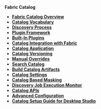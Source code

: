 <strong>Fabric Catalog<strong>    

<ul>
	<li><a href="/articles/39_fabric_catalog/01_catalog_overview.md">Fabric Catalog Overview</a></li>
	<li><a href="/articles/39_fabric_catalog/02_catalog_vocabulary.md">Catalog Vocabulary</a></li>
	<li><a href="/articles/39_fabric_catalog/03_discovery_process.md">Discovery Process</a></li>
	<li><a href="/articles/39_fabric_catalog/04_plugin_framework.md">Plugin Framework</a></li>
	<li><a href="/articles/39_fabric_catalog/04a_builtin_plugins.md">Built-In Plugins</a></li>
	<li><a href="/articles/39_fabric_catalog/04a_catalog_integration_with_fabric.md">Catalog Integration with Fabric</a></li>
	<li><a href="/articles/39_fabric_catalog/05_catalog_app.md">Catalog Application</a></li>
	<li><a href="/articles/39_fabric_catalog/06_catalog_versioning.md">Catalog Versioning</a></li>
	<li><a href="/articles/39_fabric_catalog/07_manual_overrides.md">Manual Overrides</a></li>
	<li><a href="/articles/39_fabric_catalog/08_search_catalog.md">Search Catalog</a></li>
	<li><a href="/articles/39_fabric_catalog/09_build_artifacts.md">Build Catalog Artifacts</a></li>
	<li><a href="/articles/39_fabric_catalog/10_catalog_settings.md">Catalog Settings</a></li>
	<li><a href="/articles/39_fabric_catalog/11_catalog_masking.md">Catalog Based Masking</a></li>
	<li><a href="/articles/39_fabric_catalog/12_discovery_monitor.md">Discovery Job Execution Monitor</a></li>
	<li><a href="/articles/39_fabric_catalog/20_catalog_APIs.md">Catalog APIs</a></li>
	<li><a href="/articles/39_fabric_catalog/21_advanced_settings.md">Advanced Configuration</a></li>
	<studio><li><a href="/articles/39_fabric_catalog/99_catalog_setup_guide.md">Catalog Setup Guide for Desktop Studio</a></li></studio>
	
</ul>
